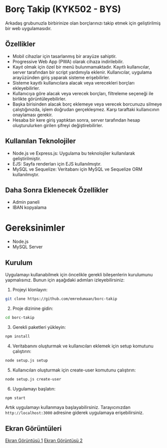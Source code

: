 # Borç Takip (KYK502 - BYS)

Arkadaş grubunuzla birbirinize olan borçlarınızı takip etmek için geliştirilmiş bir web uygulamasıdır. 

## Özellikler

- Mobil cihazlar için tasarlanmış bir arayüze sahiptir.
- Progressive Web App (PWA) olarak cihaza indirilebilir.
- Kayıt olmak için özel bir menü bulunmamaktadır. Kayıtlı kullanıcılar, server tarafından bir script yardımıyla eklenir. Kullanıcılar, uygulama arayüzünden giriş yaparak sisteme erişebilirler.
- Sisteme kayıtlı kullanıcılara alacak veya verecekleri borçları ekleyebilirler.
- Kullanıcıya göre alacak veya verecek borçları, filtreleme seçeneği ile birlikte görüntüleyebilirler.
- Başka birisinden alacak borç eklemeye veya verecek borcunuzu silmeye çalıştığınızda, işlem doğrudan gerçekleşmez. Karşı taraftaki kullanıcının onaylaması gerekir.
- Hesaba bir kere giriş yaptıktan sonra, server tarafından hesap oluşturulurken girilen şifreyi değiştirebilirler.

## Kullanılan Teknolojiler

- Node.js ve Express.js: Uygulama bu teknolojiler kullanılarak geliştirilmiştir.
- EJS: Sayfa renderları için EJS kullanılmıştır.
- MySQL ve Sequelize: Veritabanı için MySQL ve Sequelize ORM kullanılmıştır.

## Daha Sonra Eklenecek Özellikler

- Admin paneli
- IBAN kopyalama

# Gereksinimler

- Node.js
- MySQL Server

## Kurulum

Uygulamayı kullanabilmek için öncelikle gerekli bileşenlerin kurulumunu yapmalısınız. Bunun için aşağıdaki adımları izleyebilirsiniz:

1. Projeyi klonlayın:

```bash
git clone https://github.com/emredumaan/borc-takip
```

2. Proje dizinine gidin:

```bash
cd borc-takip
```

3. Gerekli paketleri yükleyin:

```bash
npm install
```

4. Veritabanını oluşturmak ve kullanıcıları eklemek için setup komutunu çalıştırın:

```bash
node setup.js setup
```

5. Kullanıcıları oluşturmak için create-user komutunu çalıştırın:

```bash
node setup.js create-user
```

6. Uygulamayı başlatın:

```bash
npm start
```

Artık uygulamayı kullanmaya başlayabilirsiniz. Tarayıcınızdan `http://localhost:3000` adresine giderek uygulamaya erişebilirsiniz.

## Ekran Görüntüleri

[Ekran Görüntüsü 1](screenshots/sc1.png)
[Ekran Görüntüsü 2](screenshots/sc2.png)